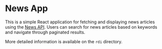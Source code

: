 # News App

This is a simple React application for fetching and displaying news articles using the [News API](https://newsapi.org/). Users can search for news articles based on keywords and navigate through paginated results.

More detailed information is available on the `rdi` directory.